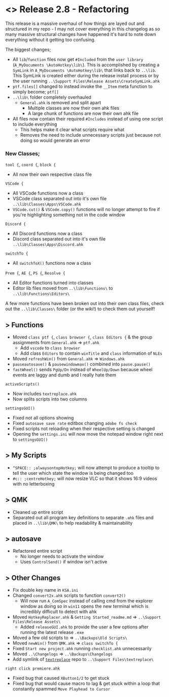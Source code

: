 # <> Release 2.8 - Refactoring
This release is a massive overhaul of how things are layed out and structured in my repo - I may not cover everything in this changelog as so many massive structural changes have happened it's hard to note down everything without it getting too confusing.

The biggest changes;

- All `lib`/`function` files now get `#Included` from the `user library` (`A_MyDocuments \AutoHotkey\lib\`). This is accomplished by creating a `SymLink` in `A_MyDocuments \AutoHotkey\lib\` that links back to `..\lib`. This SymLink is created either during the release install process or by the user running `..\Support Files\Release Assets\CreateSymLink.ahk`
- `ptf.files[]` changed to instead invoke the `__Item` meta function to simply become; `ptf[]`
- `..\lib\` folder completely overhauled
    - `General.ahk` is removed and split apart
        - Multiple classes are now their own ahk files
        - A large chunk of functions are now their own ahk file
- All files now contain their required `#Includes` instead of using one script to include everything
    - This helps make it clear what scripts require what
    - Removes the need to include unnecessary scripts just because not doing so would generate an error

### New Classes;

`tool {`, `coord {`, `block {`
- All now their own respective class file

`VSCode {`
- All VSCode functions now a class
- VSCode class separated out into it's own file `..\lib\Classes\Apps\VSCode.ahk`
- `VSCode.cut()` & `VSCode.copy()` functions will no longer attempt to fire if you're highlighting something not in the code window

`Discord {`
- All Discord functions now a class
- Discord class separated out into it's own file `..\lib\Classes\Apps\Discord.ahk`

`switchTo {`
- All `switchToX()` functions now a class

`Prem {`, `AE {`, `PS {`, `Resolve {`
- All Editor functions turned into classes
- Editor lib files moved from `..\lib\Functions\` to `..\lib\Functions\Editors\`

A few more functions have been broken out into their own class files, check out the `..\lib\Classes\` folder (or the wiki!) to check them out yourself!

## > Functions
- Moved `class ptf {`, `class browser {`, `class Editors {` & the group assignments from `General.ahk` => `ptf.ahk`
    - Add `vscode` to `class browser`
    - Add class `Editors` to contain `winTitle` and `class` information of `NLEs`
- Moved `refreshWin()` from `General.ahk` => `Windows.ahk`
- `pauseautosave()` & `pausewindowmax()` combined into `pause.pause()`
- `fastWheel()` sends `PgUp/Dn` instead of `WheelUp/Down` because wheel events are laggy and dumb and I really hate them

`activeScripts()`
- Now includes `textreplace.ahk`
- Now splits scripts into two columns

`settingsGUI()`
- Fixed not all options showing
- Fixed `autosave save rate` editbox changing `adobe fs check`
- Fixed scripts not reloading when their respective setting is changed
- Opening the `settings.ini` will now move the notepad window right next to `settingsGUI()`

## > My Scripts
- `^SPACE:: ;alwaysontopHotkey;` will now attempt to produce a tooltip to tell the user which state the window is being changed too
- `#c:: ;centreHotkey;` will now resize VLC so that it shows 16:9 videos with no letterboxing

## > QMK
- Cleaned up entire script
- Separated out all program key definitions to separate `.ahk` files and placed in `..\lib\QMK\` to help readability & maintainability

## > autosave
- Refactored entire script
    - No longer needs to activate the window
    - Uses `ControlSend()` if window isn't active

## > Other Changes
- Fix double key name in `KSA.ini`
- Changed `convert2x.ahk` scripts to function `convert2()`
    - Will now run `A_ComSpec` instead of calling cmd from the explorer window as doing so in `win11` opens the new terminal which is incredibly difficult to detect with ahk
- Moved `HotkeyReplacer.ahk` & `Getting Started_readme.md` => `..\Support Files\Release Assets\`
    - Added `releaseGUI.ahk` to provide the user a few options after running the latest release `.exe`
- Moved a few old scripts to => `..\Backups\Old Scripts\`
- Moved `newWin()` from `QMK.ahk` => `class switchTo {`
- Fixed `Start new project.ahk` running `checklist.ahk` unnecessarily
- Moved `..\Changelogs` => `..\Backups\Changelogs`
- Add symlink of [`textreplace`](https://github.com/Tomshiii/textreplace) repo to `..\Support Files\textreplace\`

`right click premiere.ahk`
- Fixed bug that caused `XButton1/2` to get stuck
- Fixed bug that would cause macro to lag & get stuck within a loop that constantly spammed `Move Playhead to Cursor`